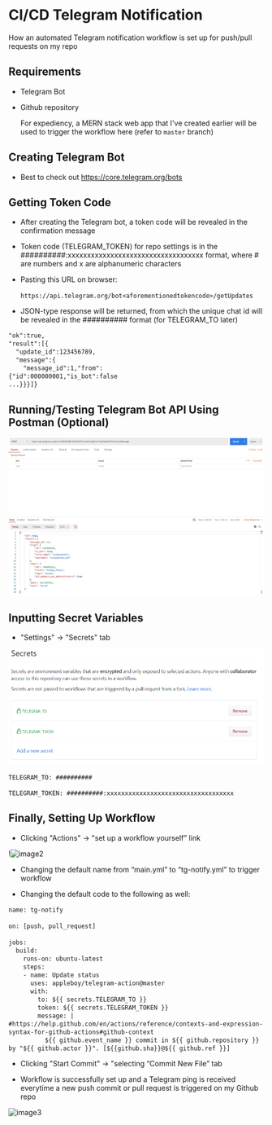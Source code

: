 # CI/CD Telegram Notification
How an automated Telegram notification workflow is set up for push/pull requests on my repo

## Requirements
- Telegram Bot 

- Github repository 

  For expediency, a MERN stack web app that I've created earlier will be used to trigger the workflow here (refer to ```master``` branch)

## Creating Telegram Bot ##

- Best to check out https://core.telegram.org/bots

## Getting Token Code ##

- After creating the Telegram bot, a token code will be revealed in the confirmation message

- Token code (TELEGRAM_TOKEN) for repo settings is in the ##########:xxxxxxxxxxxxxxxxxxxxxxxxxxxxxxxxxxx format, where # are numbers and x are alphanumeric characters

- Pasting this URL on browser:

  ```https://api.telegram.org/bot<aforementionedtokencode>/getUpdates```

- JSON-type response will be returned, from which the unique chat id will be revealed in the ########## format (for TELEGRAM_TO later)

```{
"ok":true,
"result":[{
  "update_id":123456789,
  "message":{
    "message_id":1,"from":
{"id":000000001,"is_bot":false
...}}}]}
```
## Running/Testing Telegram Bot API Using Postman (Optional)

![Postmantest](https://github.com/Bensonlmx/ci-cd-telegram-notification/blob/main/Postmantest.png)


## Inputting Secret Variables ##

- "Settings" -> "Secrets" tab 

![image2](https://github.com/Bensonlmx/ci-cd-telegram-notification/blob/main/image2.png)

  ```TELEGRAM_TO: ##########```
  
  ```TELEGRAM_TOKEN: ##########:xxxxxxxxxxxxxxxxxxxxxxxxxxxxxxxxxxx```

## Finally, Setting Up Workflow ##

- Clicking "Actions" -> "set up a workflow yourself” link

!![image2](https://github.com/Bensonlmx/ci-cd-telegram-notification/blob/main/image1.png)

- Changing the default name from “main.yml” to “tg-notify.yml” to trigger workflow

- Changing the default code to the following as well:

```
name: tg-notify

on: [push, pull_request]
  
jobs:
  build:
    runs-on: ubuntu-latest
    steps:
    - name: Update status
      uses: appleboy/telegram-action@master
      with:
        to: ${{ secrets.TELEGRAM_TO }}
        token: ${{ secrets.TELEGRAM_TOKEN }}
        message: |  #https://help.github.com/en/actions/reference/contexts-and-expression-syntax-for-github-actions#github-context
          ${{ github.event_name }} commit in ${{ github.repository }} by "${{ github.actor }}". [${{github.sha}}@${{ github.ref }}]
```
          
- Clicking "Start Commit" -> "selecting “Commit New File” tab

- Workflow is successfully set up and a Telegram ping is received everytime a new push commit or pull request is triggered on my Github repo

![image3](https://github.com/Bensonlmx/ci-cd-telegram-notification/blob/main/image3.png)
